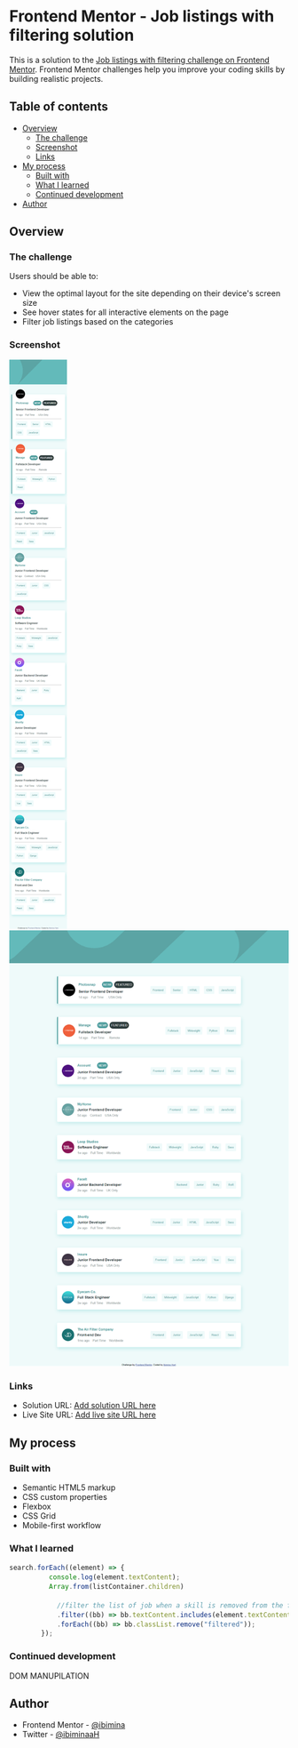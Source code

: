# Frontend Mentor - Job listings with filtering solution

This is a solution to the [Job listings with filtering challenge on Frontend Mentor](https://www.frontendmentor.io/challenges/job-listings-with-filtering-ivstIPCt). Frontend Mentor challenges help you improve your coding skills by building realistic projects. 

## Table of contents

- [Overview](#overview)
  - [The challenge](#the-challenge)
  - [Screenshot](#screenshot)
  - [Links](#links)
- [My process](#my-process)
  - [Built with](#built-with)
  - [What I learned](#what-i-learned)
  - [Continued development](#continued-development)
- [Author](#author)


## Overview

### The challenge

Users should be able to:

- View the optimal layout for the site depending on their device's screen size
- See hover states for all interactive elements on the page
- Filter job listings based on the categories

### Screenshot
![mobile](Capture096.png)
![desktop](Capture095.png)


### Links

- Solution URL: [Add solution URL here](https://your-solution-url.com)
- Live Site URL: [Add live site URL here](https://your-live-site-url.com)

## My process

### Built with

- Semantic HTML5 markup
- CSS custom properties
- Flexbox
- CSS Grid
- Mobile-first workflow


### What I learned

```js
search.forEach((element) => {
          console.log(element.textContent);
          Array.from(listContainer.children)

            //filter the list of job when a skill is removed from the filterbox if the searched job is set to display none remove
            .filter((bb) => bb.textContent.includes(element.textContent))
            .forEach((bb) => bb.classList.remove("filtered"));
        });
```


### Continued development

DOM MANUPILATION


## Author

- Frontend Mentor - [@ibimina](https://www.frontendmentor.io/profile/ibimina)
- Twitter - [@ibiminaaH](https://www.twitter.com/IbiminaaH)


